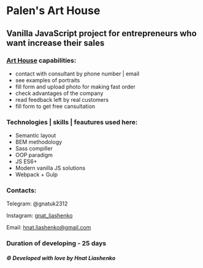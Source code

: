 # Palen's Art House
## Vanilla JavaScript project for entrepreneurs who want increase their sales
### [Art House](https://gnatuk2312.github.io/Palens-ArtHouse/) capabilities: 
* contact with consultant by phone number | email
* see examples of portraits
* fill form and upload photo for making fast order
* check advantages of the company
* read feedback left by real customers
* fill form to get free cansultation

### Technologies | skills | feautures used here:
* Semantic layout
* BEM methodology
* Sass compiller
* OOP paradigm
* JS ES6+
* Modern vanilla JS solutions
* Webpack + Gulp
### Contacts:
Telegram: @gnatuk2312

Instagram: [gnat_liashenko](https://www.instagram.com/gnat_liashenko/)

Email: hnat.liashenko@gmail.com

### Duration of developing - 25 days
##### © Developed with love by Hnat Liashenko
